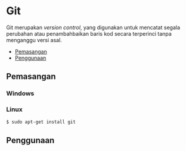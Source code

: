 # Git
Git merupakan *version control*, yang digunakan untuk mencatat segala perubahan atau penambahbaikan baris kod secara terperinci tanpa menganggu versi asal.

- [Pemasangan](##pemasangan)
- [Penggunaan](##penggunaan)

## Pemasangan

### Windows

### Linux

```bash
$ sudo apt-get install git
```



## Penggunaan
